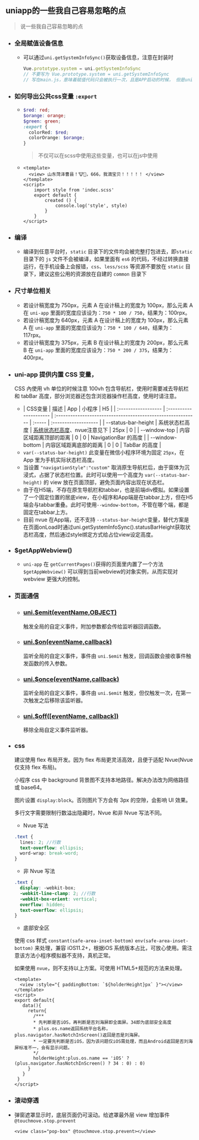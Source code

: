 ## uniapp的一些我自己容易忽略的点

> 说一些我自己容易忽略的点

* ### 全局赋值设备信息
  
  * 可以通过`uni.getSystemInfoSync()`获取设备信息，注意在封装时
  
  	```js
  	Vue.prototype.system = uni.getSystemInfoSync
  	// 不要写为 Vue.prototype.system = uni.getSystemInfoSync
  	// 写在main.js，意味着赋值代码只会被执行一次，且是APP启动的时候， 但是uni-app中，设备信息的windowHeight属性是不含APP的导航栏和tabbar高度在内的，当我们进入首页时，windowHeight不含tabbar高度在内，高度可能为 '700px'，但是进入内页后，没有tabbar，这时的windowHeight高度依然为700px(少掉了tabbar的50px高度)，显然是不正确的。
  	```
  
* ### 如何导出公共css变量 `:export`

  * ```scss
    $red: red;
    $orange: orange;
    $green: green;
    :export {
      colorRed: $red;
      colorOrange: $orange;
    }
    ```

    >  不仅可以在scss中使用这些变量，也可以在js中使用

  * ```vue
    <template>
      <view> 山东菏泽曹县！🐮🍺，666，我滴宝贝！！！！！ </view>
    </template>
    <script>
        import style from 'indec.scss'
        export default {
            created () {
                console.log('style', style)
            }
        }
    </script>
    ```

* ### 编译

  * 编译到任意平台时，`static` 目录下的文件均会被完整打包进去，即`static` 目录下的 `js` 文件不会被编译，如果里面有 `es6` 的代码，不经过转换直接运行，在手机设备上会报错，`css`、`less/scss` 等资源不要放在 `static` 目录下，建议这些公用的资源放在自建的 `common` 目录下

* ### 尺寸单位相关
  
  * 若设计稿宽度为 750px，元素 A 在设计稿上的宽度为 100px，那么元素 A 在 `uni-app` 里面的宽度应该设为：`750 * 100 / 750`，结果为：100rpx。
  * 若设计稿宽度为 640px，元素 A 在设计稿上的宽度为 100px，那么元素 A 在 `uni-app` 里面的宽度应该设为：`750 * 100 / 640`，结果为：117rpx。
  * 若设计稿宽度为 375px，元素 B 在设计稿上的宽度为 200px，那么元素 B 在 `uni-app` 里面的宽度应该设为：`750 * 200 / 375`，结果为：400rpx。
  
* ### uni-app 提供内置 CSS 变量，

  CSS 內使用 vh 单位的时候注意 100vh 包含导航栏，使用时需要减去导航栏和 tabBar 高度，部分浏览器还包含浏览器操作栏高度，使用时请注意。

    *    | CSS变量             | 描述                   | App                                                          | 小程序 | H5                   |
        | :------------------ | :--------------------- | :----------------------------------------------------------- | :----- | :------------------- |
        | --status-bar-height | 系统状态栏高度         | [系统状态栏高度](http://www.html5plus.org/doc/zh_cn/navigator.html#plus.navigator.getStatusbarHeight)、nvue注意见下 | 25px   | 0                    |
        | --window-top        | 内容区域距离顶部的距离 | 0                                                            | 0      | NavigationBar 的高度 |
        | --window-bottom     | 内容区域距离底部的距离 | 0                                                            | 0      | TabBar 的高度        |

    - `var(--status-bar-height)` 此变量在微信小程序环境为固定 `25px`，在 App 里为手机实际状态栏高度。
    - 当设置 `"navigationStyle":"custom"` 取消原生导航栏后，由于窗体为沉浸式，占据了状态栏位置。此时可以使用一个高度为 `var(--status-bar-height)` 的 view 放在页面顶部，避免页面内容出现在状态栏。
    - 由于在H5端，不存在原生导航栏和tabbar，也是前端div模拟。如果设置了一个固定位置的居底view，在小程序和App端是在tabbar上方，但在H5端会与tabbar重叠。此时可使用`--window-bottom`，不管在哪个端，都是固定在tabbar上方。
    - 目前 nvue 在App端，还不支持 `--status-bar-height`变量，替代方案是在页面onLoad时通过uni.getSystemInfoSync().statusBarHeight获取状态栏高度，然后通过style绑定方式给占位view设定高度。

* ### $getAppWebview()

  * `uni-app` 在 `getCurrentPages()`获得的页面里内置了一个方法 `$getAppWebview()` 可以得到当前webview的对象实例，从而实现对 webview 更强大的控制。

* ### 页面通信

  * ### [uni.$emit(eventName,OBJECT)](https://uniapp.dcloud.net.cn/api/window/communication?id=emit)

    触发全局的自定义事件，附加参数都会传给监听器回调函数。

  * ### [uni.$on(eventName,callback)](https://uniapp.dcloud.net.cn/api/window/communication?id=on)

    监听全局的自定义事件，事件由 `uni.$emit` 触发，回调函数会接收事件触发函数的传入参数。

  * ### [uni.$once(eventName,callback)](https://uniapp.dcloud.net.cn/api/window/communication?id=once)

    监听全局的自定义事件，事件由 `uni.$emit` 触发，但仅触发一次，在第一次触发之后移除该监听器。

  * ### [uni.$off([eventName, callback])](https://uniapp.dcloud.net.cn/api/window/communication?id=off)

    移除全局自定义事件监听器。

* ### css

  建议使用 flex 布局开发。因为 flex 布局更灵活高效，且便于适配 Nvue(Nvue 仅支持 flex 布局)。

  小程序 css 中 background 背景图不支持本地路径。解决办法改为网络路径或 base64。

  图片设置 `display:block`。否则图片下方会有 3px 的空隙，会影响 UI 效果。

  多行文字需要限制行数溢出隐藏时，Nvue 和非 Nvue 写法不同。

  * Nvue 写法

  ```scss
  .text {
    lines: 2; //行数
    text-overflow: ellipsis;
    word-wrap: break-word;
  }
  ```

  * 非 Nvue 写法

  ```scss
  .text {
    display: -webkit-box;
    -webkit-line-clamp: 2; //行数
    -webkit-box-orient: vertical;
    overflow: hidden;
    text-overflow: ellipsis;
  }
  ```

  * 底部安全区

  使用 css 样式 `constant(safe-area-inset-bottom)` `env(safe-area-inset-bottom)` 来处理，兼容 iOS11.2+，根据iOS 系统版本占比，可放心使用。需注意该方法小程序模拟器不支持，真机正常。

  如果使用 `nvue`，则不支持以上方案。可使用 HTML5+规范的方法来处理。

  ```vue
  <template>
    <view :style="{ paddingBottom: `${holderHeight}px` }"></view>
  </template>
  <script>
  export default{
     data(){
       return{
         /***
         * 先判断是否iOS，再判断是否刘海屏即全面屏。34即为底部安全高度
         * plus.os.name返回系统平台名称，plus.navigator.hasNotchInScreen()返回是否是刘海屏。
         * 一定要先判断是否iOS，因为该问题仅iOS需处理，而且Android返回是否刘海屏标准不一，会有显示问题。
         */
         holderHeight:plus.os.name == 'iOS' ? (plus.navigator.hasNotchInScreen() ? 34 : 0) : 0)
       }
     }
   }
  </script>
  ```

  

*  ### 滚动穿透

  - 弹窗遮罩显示时，底层页面仍可滚动。给遮罩最外层 view 增加事件 `@touchmove.stop.prevent`

    ```vue
    <view class="pop-box" @touchmove.stop.prevent></view>
    ```